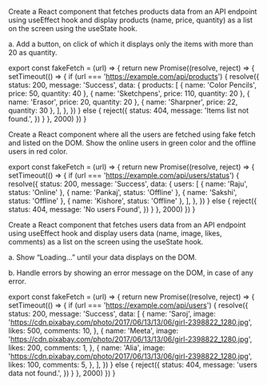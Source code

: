 Create a React component that fetches products data from an API endpoint using useEffect hook and display products (name, price, quantity) as a list on the screen using the useState hook.

a. Add a button, on click of which it displays only the items with more than 20 as quantity.

export const fakeFetch = (url) => {
  return new Promise((resolve, reject) => {
    setTimeout(() => {
      if (url === 'https://example.com/api/products') {
        resolve({
          status: 200,
          message: 'Success',
          data: {
            products: [
              { name: 'Color Pencils', price: 50, quantity: 40 },
              { name: 'Sketchpens', price: 110, quantity: 20 },
              { name: 'Erasor', price: 20, quantity: 20 },
              { name: 'Sharpner', price: 22, quantity: 30 },
            ],
          },
        })
      } else {
        reject({
          status: 404,
          message: 'Items list not found.',
        })
      }
    }, 2000)
  })
}

<!-- ----------------------------- -->



Create a React component where all the users are fetched using fake fetch and listed on the DOM. Show the online users in green color and the offline users in red color.

export const fakeFetch = (url) => {
  return new Promise((resolve, reject) => {
    setTimeout(() => {
      if (url === 'https://example.com/api/users/status') {
        resolve({
          status: 200,
          message: 'Success',
          data: {
            users: [
              { name: 'Raju', status: 'Online' },
              { name: 'Pankaj', status: 'Offline' },
              { name: 'Sakshi', status: 'Offline' },
              { name: 'Kishore', status: 'Offline' },
            ],
          },
        })
      } else {
        reject({
          status: 404,
          message: 'No users Found',
        })
      }
    }, 2000)
  })
}

<!-- ----------------------------- -->

Create a React component that fetches users data from an API endpoint using useEffect hook and display users data (name, image, likes, comments) as a list on the screen using the useState hook.

a. Show “Loading…” until your data displays on the DOM.

b. Handle errors by showing an error message on the DOM, in case of any error.

export const fakeFetch = (url) => {
  return new Promise((resolve, reject) => {
    setTimeout(() => {
      if (url === 'https://example.com/api/users') {
        resolve({
          status: 200,
          message: 'Success',
          data: [
            {
              name: 'Saroj',
              image:
                'https://cdn.pixabay.com/photo/2017/06/13/13/06/girl-2398822_1280.jpg',
              likes: 500,
              comments: 10,
            },
            {
              name: 'Meeta',
              image:
                'https://cdn.pixabay.com/photo/2017/06/13/13/06/girl-2398822_1280.jpg',
              likes: 200,
              comments: 1,
            },
            {
              name: 'Alia',
              image:
                'https://cdn.pixabay.com/photo/2017/06/13/13/06/girl-2398822_1280.jpg',
              likes: 100,
              comments: 5,
            },
          ],
        })
      } else {
        reject({
          status: 404,
          message: 'users data not found.',
        })
      }
    }, 2000)
  })
}